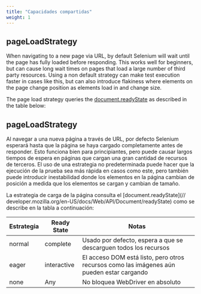 ```yaml
---
title: "Capacidades compartidas"
weight: 1
---
```


## pageLoadStrategy
When navigating to a new page via URL, by default Selenium will wait
until the page has fully loaded before responding. This works well for
beginners, but can cause long wait times on pages that load a large
number of third party resources. Using a non default strategy can make
test execution faster in cases like this, but can also introduce flakiness
where elements on the page change position as elements load in and change
size.

The page load strategy queries the
[document.readyState](//developer.mozilla.org/en-US/docs/Web/API/Document/readyState)
as described in the table below:

## pageLoadStrategy

Al navegar a una nueva página a través de URL, por defecto Selenium esperará hasta que la página se haya cargado completamente antes de responder. Esto funciona bien para principiantes, pero puede causar largos tiempos de espera en páginas que cargan una gran cantidad de recursos de terceros. El uso de una estrategia no predeterminada puede hacer que la ejecución de la prueba sea más rápida en casos como este, pero también puede introducir inestabilidad donde los elementos en la página cambian de posición a medida que los elementos se cargan y cambian de tamaño.

La estrategia de carga de la página consulta el [document.readyState](// developer.mozilla.org/en-US/docs/Web/API/Document/readyState) como se describe en la tabla a continuación:

| Estrategia | Ready State | Notas |
| -------- | ----------- | ----- |
| normal | complete | Usado por defecto, espera a que se descarguen todos los recursos |
| eager | interactive | El acceso DOM está listo, pero otros recursos como las imágenes aún pueden estar cargando |
| none | Any | No bloquea WebDriver en absoluto |

